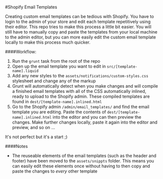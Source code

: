 #Shopify Email Templates

Creating custom email templates can be tedious with Shopify. You have to login to the admin of your store and edit each template repetitively using their editor. This repo tries to make this process a little bit easier. You will still have to manually copy and paste the templates from your local machine to the admin editor, but you can more easily edit the custom email template locally to make this process much quicker.

####Workflow:

1. Run the `grunt` task from the root of the repo
2. Open up the email template you want to edit in `src/[template-name].liquid`
3. Add any new styles to the `assets/notifications/custom-styles.css` stylesheet and change any of the markup
4. Grunt will automatically detect when you make changes and will compile a finished email templates with all of the CSS automatically inlined, ready to upload to the Shopify admin. These compiled templates are found in `dest/[template-name].inlined.html`
5. Go to the Shopify admin `/admin/email_templates/` and find the email template you are editing. Paste the contents of `dest/[template-name].inlined.html` into the editor and you can then preview the changes. Make further changes locally, paste it again into the editor and preview, and so on ...

It's not perfect but it's a start ;)
 
####Notes

- The reuseable elements of the email templates (such as the header and footer) have been moved to the `assets/snippts` folder. This means you can easily edit these elements once without having to then copy and paste the changes to *every* other template